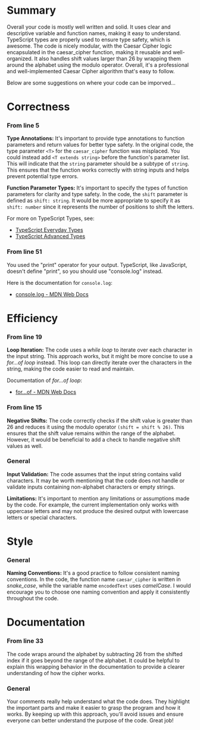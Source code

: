 # Summary

Overall your code is mostly well written and solid. It uses clear and descriptive variable and function names, making it easy to understand. TypeScript types are properly used to ensure type safety, which is awesome. The code is nicely modular, with the Caesar Cipher logic encapsulated in the caesar_cipher function, making it reusable and well-organized. It also handles shift values larger than 26 by wrapping them around the alphabet using the modulo operator. Overall, it's a professional and well-implemented Caesar Cipher algorithm that's easy to follow.

Below are some suggestions on where your code can be imporved...

# Correctness

### From line 5
**Type Annotations:** 
It's important to provide type annotations to function parameters and return values for better type safety. In the original code, the type parameter `<T>` for the `caesar_cipher` function was misplaced. You could instead add `<T extends string>` before the function's parameter list. This will indicate that the `string` parameter should be a subtype of `string`. This ensures that the function works correctly with string inputs and helps prevent potential type errors.

**Function Parameter Types:** 
It's important to specify the types of function parameters for clarity and type safety. In the code, the `shift` parameter is defined as `shift: string`. It would be more appropriate to specify it as `shift: number` since it represents the number of positions to shift the letters.

For more on TypeScript Types, see:
- [TypeScript Everyday Types](https://www.typescriptlang.org/docs/handbook/2/everyday-types.html)
- [TypeScript Advanced Types](https://www.typescriptlang.org/docs/handbook/advanced-types.html)

### From line 51
You used the "print" operator for your output. TypeScript, like JavaScript, doesn't define "print", so you should use "console.log" instead.

Here is the documentation for `console.log`:
- [console.log - MDN Web Docs](https://developer.mozilla.org/en-US/docs/Web/API/Console/log)

# Efficiency

### From line 19
**Loop Iteration:** 
The code uses a *while loop* to iterate over each character in the input string. This approach works, but it might be more concise to use a *for...of loop* instead. This loop can directly iterate over the characters in the string, making the code easier to read and maintain.

Documentation of *for...of loop*:
- [for...of - MDN Web Docs](https://developer.mozilla.org/en-US/docs/Web/JavaScript/Reference/Statements/for...of)

### From line 15
**Negative Shifts:**
The code correctly checks if the shift value is greater than 26 and reduces it using the modulo operator `(shift = shift % 26)`. This ensures that the shift value remains within the range of the alphabet. However, it would be beneficial to add a check to handle negative shift values as well.

### General
**Input Validation:** 
The code assumes that the input string contains valid characters. It may be worth mentioning that the code does not handle or validate inputs containing non-alphabet characters or empty strings.

**Limitations:**
It's important to mention any limitations or assumptions made by the code. For example, the current implementation only works with uppercase letters and may not produce the desired output with lowercase letters or special characters.

# Style

### General
**Naming Conventions:** 
It's a good practice to follow consistent naming conventions. In the code, the function name `caesar_cipher` is written in *snake_case*, while the variable name `encodedText` uses *camelCase*. I would encourage you to choose one naming convention and apply it consistently throughout the code.

# Documentation

### From line 33
The code wraps around the alphabet by subtracting 26 from the shifted index if it goes beyond the range of the alphabet. It could be helpful to explain this wrapping behavior in the documentation to provide a clearer understanding of how the cipher works.

### General
Your comments really help understand what the code does. They highlight the important parts and make it easier to grasp the program and how it works. By keeping up with this approach, you'll avoid issues and ensure everyone can better understand the purpose of the code. Great job!


